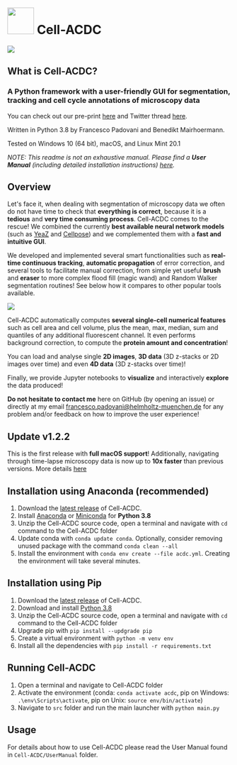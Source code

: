 # <img src="https://github.com/SchmollerLab/Cell_ACDC/blob/main/src/resources/icons/assign-motherbud.svg" width="60" height="60"> Cell-ACDC

<img src="https://github.com/SchmollerLab/Cell_ACDC/blob/main/src/resources/figures/Fig1.jpg">

## What is Cell-ACDC?

### A Python framework with a user-friendly GUI for **segmentation**, **tracking** and **cell cycle annotations** of microscopy data

You can check out our pre-print [here](https://www.biorxiv.org/content/10.1101/2021.09.28.462199v2) and Twitter thread [here](https://twitter.com/frank_pado/status/1443957038841794561?s=20).

Written in Python 3.8 by Francesco Padovani and Benedikt Mairhoermann.

Tested on Windows 10 (64 bit), macOS, and Linux Mint 20.1

*NOTE: This readme is not an exhaustive manual. Please find a **User Manual** (including detailed installation instructions) [here](https://github.com/SchmollerLab/Cell_ACDC/blob/main/UserManual/Cell-ACDC_User_Manual.pdf).*

## Overview

Let's face it, when dealing with segmentation of microscopy data we often do not have time to check that **everything is correct**, because it is a **tedious** and **very time consuming process**. Cell-ACDC comes to the rescue!
We combined the currently **best available neural network models** (such as [YeaZ](https://www.nature.com/articles/s41467-020-19557-4) and
[Cellpose](https://www.nature.com/articles/s41592-020-01018-x)) and we complemented them with a **fast and intuitive GUI**.

We developed and implemented several smart functionalities such as **real-time continuous tracking**, **automatic propagation** of error correction, and several tools to facilitate manual correction, from simple yet useful **brush** and **eraser** to more complex flood fill (magic wand) and Random Walker segmentation routines! See below how it compares to other popular tools available.

<img src="https://github.com/SchmollerLab/Cell_ACDC/blob/main/src/resources/figures/Table1.jpg">

Cell-ACDC automatically computes **several single-cell numerical features** such as cell area and cell volume, plus the mean, max, median, sum and quantiles of any additional fluorescent channel. It even performs background correction, to compute the **protein amount and concentration**!

You can load and analyse single **2D images**, **3D data** (3D z-stacks or 2D images over time) and even **4D data** (3D z-stacks over time)!

Finally, we provide Jupyter notebooks to **visualize** and interactively **explore** the data produced!

**Do not hesitate to contact me** here on GitHub (by opening an issue) or directly at my email francesco.padovani@helmholtz-muenchen.de for any problem and/or feedback on how to improve the user experience!

## Update v1.2.2

This is the first release with **full macOS support**! Additionally, navigating through time-lapse microscopy data is now up to **10x faster** than previous versions.
More details [here](https://github.com/SchmollerLab/Cell_ACDC/releases/tag/v1.2.2)

## Installation using Anaconda (recommended)

1. Download the [latest release](https://github.com/SchmollerLab/Cell_ACDC/releases) of Cell-ACDC.
2. Install [Anaconda](https://www.anaconda.com/products/individual) or [Miniconda](https://docs.conda.io/en/latest/miniconda.html) for **Python 3.8**
3. Unzip the Cell-ACDC source code, open a terminal and navigate with `cd` command to the Cell-ACDC folder
4. Update conda with `conda update conda`. Optionally, consider removing unused package with the command `conda clean --all`
5. Install the environment with `conda env create --file acdc.yml`. Creating the environment will take several minutes.

## Installation using Pip

1. Download the [latest release](https://github.com/SchmollerLab/Cell_ACDC/releases) of Cell-ACDC.
2. Download and install [Python 3.8](https://www.python.org/downloads/)
3. Unzip the Cell-ACDC source code, open a terminal and navigate with `cd` command to the Cell-ACDC folder
4. Upgrade pip with `pip install --updgrade pip`
5. Create a virtual environment with `python -m venv env`
6. Install all the dependencies with `pip install -r requirements.txt`

## Running Cell-ACDC

1. Open a terminal and navigate to Cell-ACDC folder
2. Activate the environment (conda: `conda activate acdc`, pip on Windows: `.\env\Scripts\activate`, pip on Unix: `source env/bin/activate`)
3. Navigate to `src` folder and run the main launcher with `python main.py`

## Usage

For details about how to use Cell-ACDC please read the User Manual found in `Cell-ACDC/UserManual` folder.
